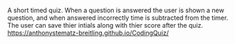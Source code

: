 A short timed quiz. When a question is answered the user is shown a new question, and when answered incorrectly time is subtracted from the timer. The user can save thier intials along with thier score after the quiz. 
https://anthonystematz-breitling.github.io/CodingQuiz/
